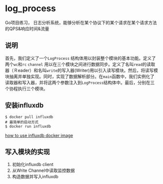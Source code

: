 # log_process
Go项目练习， 日志分析系统，能够分析在某个协议下的某个请求在某个请求方法的QPS&amp;响应时间&amp;流量


## 说明
首先，我们定义了一个`LogProcess` 结构体用以封装整个模块的基本功能。定义了两个`wc`和`rc` `channel` 用以在三个模块之间进行数据同步。定义了名叫`read`的读取器（Ｒeader）和名叫`write`的写入器(Writer)用以引入读写模块。然后，将读写模块抽离并单独实现。同时，实现了数据解析部分。在`main`函数中，我们实例化了读取器和写入器，并将这两个参数注入到`LogProcess`结构体中。最后，分别在三个协程执行三个模块。

## 安装influxdb

```shell
$ docker pull influxdb
# 最简单的启动方式
$ docker run influxdb
```

[how to use influxdb docker image](https://hub.docker.com/_/influxdb/)


## 写入模块的实现
1. 初始化influxdb client
2. 从Write Channel中读取监控数据
3. 构造数据并写入influxdb



